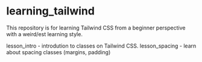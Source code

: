 # learning_tailwind

This repository is for learning Tailwind CSS from a beginner perspective with a weird/est learning style.

lesson_intro - introdution to classes on Tailwind CSS.
lesson_spacing - learn about spacing classes (margins, padding)
